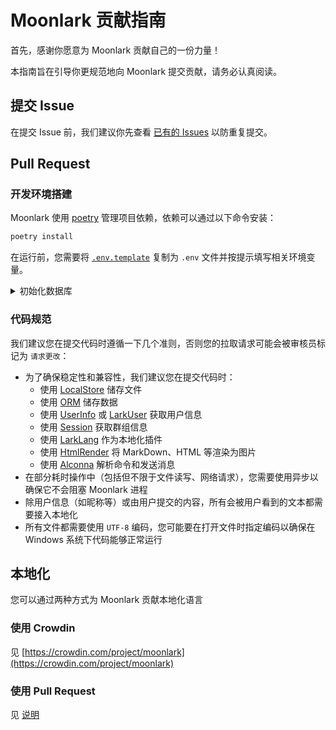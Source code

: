 # Moonlark 贡献指南

首先，感谢你愿意为 Moonlark 贡献自己的一份力量！

本指南旨在引导你更规范地向 Moonlark 提交贡献，请务必认真阅读。

## 提交 Issue

在提交 Issue 前，我们建议你先查看 [已有的 Issues](https://github.com/Moonlark-Dev/Moonlark/issues) 以防重复提交。

## Pull Request

### 开发环境搭建

Moonlark 使用 [poetry](https://python-poetry.org/) 管理项目依赖，依赖可以通过以下命令安装：

```bash
poetry install
```

在运行前，您需要将 [`.env.template`](.env.template) 复制为 `.env` 文件并按提示填写相关环境变量。

<details>
<summary>初始化数据库</summary>

Moonlark 使用 [ORM 插件](https://github.com/nonebot/plugin-orm) 储存相应数据，您可以参考以下步骤进行初始化：

**配置地址**

> 对于开发来说， Sqlite3 已足够使用。

在 `.env` 中设置 `SQLALCHEMY_DATABASE_URL` 为 `sqlite+aiosqlite:///test.db`。

**同步**

使用 `nb-cli` 同步数据库：

```bash
nb orm sync
```

**修改**

> 由于特殊原因（已知是由 `nonebot-plugin-access-control` 引起的），您可能需要进行以下操作来完成进一步初始化。

在数据库中执行以下指令:

```sql
drop table accctrl_permission;
drop table accctrl_rate_limit_rule;
drop table accctrl_rate_limit_token;
```

**升级**

```bash
nb orm upgrade
```

</details>


### 代码规范

我们建议您在提交代码时遵循一下几个准则，否则您的拉取请求可能会被审核员标记为 `请求更改`：

- 为了确保稳定性和兼容性，我们建议您在提交代码时：
    - 使用 [LocalStore](https://github.com/nonebot/plugin-localstore) 储存文件
    - 使用 [ORM](https://github.com/nonebot/plugin-orm) 储存数据
    - 使用 [UserInfo](https://github.com/noneplugin/nonebot-plugin-userinfo) 或 [LarkUser](src/plugins/nonebot_plugin_larkuser) 获取用户信息
    - 使用 [Session](https://github.com/noneplugin/nonebot-plugin-session) 获取群组信息
    - 使用 [LarkLang](src/plugins/nonebot_plugin_larklang) 作为本地化插件
    - 使用 [HtmlRender](https://github.com/kexue-z/nonebot-plugin-htmlrender) 将 MarkDown、HTML 等渲染为图片
    - 使用 [Alconna](https://github.com/nonebot/plugin-alconna) 解析命令和发送消息
- 在部分耗时操作中（包括但不限于文件读写、网络请求），您需要使用异步以确保它不会阻塞 Moonlark 进程
- 除用户信息（如昵称等）或由用户提交的内容，所有会被用户看到的文本都需要接入本地化
- 所有文件都需要使用 `UTF-8` 编码，您可能要在打开文件时指定编码以确保在 Windows 系统下代码能够正常运行

## 本地化

您可以通过两种方式为 Moonlark 贡献本地化语言

### 使用 Crowdin

见 [https://crowdin.com/project/moonlark](https://crowdin.com/project/moonlark)

### 使用 Pull Request

见 [说明](src/plugins/nonebot_plugin_larklang/README.md)
